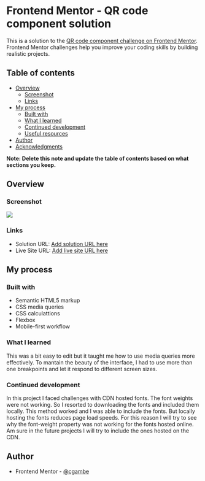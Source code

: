 # Frontend Mentor - QR code component solution

This is a solution to the [QR code component challenge on Frontend Mentor](https://www.frontendmentor.io/challenges/qr-code-component-iux_sIO_H). Frontend Mentor challenges help you improve your coding skills by building realistic projects. 

## Table of contents

- [Overview](#overview)
  - [Screenshot](#screenshot)
  - [Links](#links)
- [My process](#my-process)
  - [Built with](#built-with)
  - [What I learned](#what-i-learned)
  - [Continued development](#continued-development)
  - [Useful resources](#useful-resources)
- [Author](#author)
- [Acknowledgments](#acknowledgments)

**Note: Delete this note and update the table of contents based on what sections you keep.**

## Overview

### Screenshot

![](./screenshot.jpg)


### Links

- Solution URL: [Add solution URL here](https://your-solution-url.com)
- Live Site URL: [Add live site URL here](https://your-live-site-url.com)

## My process

### Built with

- Semantic HTML5 markup
- CSS media queries
- CSS calculattions
- Flexbox
- Mobile-first workflow

### What I learned

This was a bit easy to edit but it taught me how to use media queries more effectively.
To mantain the beauty of the interface, I had to use more than one breakpoints and let it 
respond to different screen sizes.


### Continued development

In this project I faced challenges with CDN hosted fonts. The font weights were not working. So I resorted to downloading 
the fonts and included them locally. This method worked and I was able to include the fonts. But
locally hosting the fonts reduces page load speeds. For this reason I will try to see why the font-weight 
property was not working for the fonts hosted online. Am sure in the future projects I will try to include
the ones hosted on the CDN.


## Author

- Frontend Mentor - [@cgambe](https://www.frontendmentor.io/profile/cgambe)
